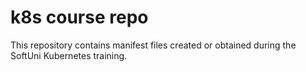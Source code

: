 # k8s course repo
This repository contains manifest files created or obtained during the SoftUni Kubernetes training.
